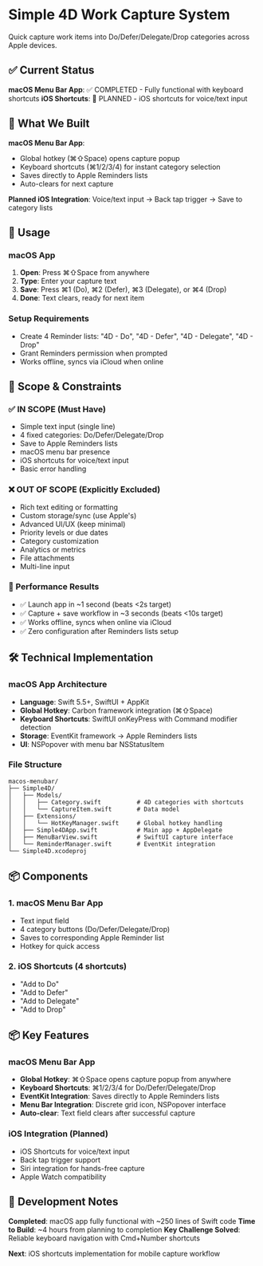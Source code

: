 # Simple 4D Work Capture System

Quick capture work items into Do/Defer/Delegate/Drop categories across Apple devices.

## ✅ Current Status

**macOS Menu Bar App**: ✅ COMPLETED - Fully functional with keyboard shortcuts
**iOS Shortcuts**: 🔄 PLANNED - iOS shortcuts for voice/text input

## 🎯 What We Built

**macOS Menu Bar App**: 
- Global hotkey (⌘⇧Space) opens capture popup
- Keyboard shortcuts (⌘1/2/3/4) for instant category selection  
- Saves directly to Apple Reminders lists
- Auto-clears for next capture

**Planned iOS Integration**: Voice/text input → Back tap trigger → Save to category lists

## 🚀 Usage

### macOS App
1. **Open**: Press ⌘⇧Space from anywhere
2. **Type**: Enter your capture text
3. **Save**: Press ⌘1 (Do), ⌘2 (Defer), ⌘3 (Delegate), or ⌘4 (Drop)
4. **Done**: Text clears, ready for next item

### Setup Requirements
- Create 4 Reminder lists: "4D - Do", "4D - Defer", "4D - Delegate", "4D - Drop"
- Grant Reminders permission when prompted
- Works offline, syncs via iCloud when online

## 🚧 Scope & Constraints

### ✅ IN SCOPE (Must Have)
- Simple text input (single line)
- 4 fixed categories: Do/Defer/Delegate/Drop
- Save to Apple Reminders lists
- macOS menu bar presence
- iOS shortcuts for voice/text input
- Basic error handling

### ❌ OUT OF SCOPE (Explicitly Excluded)
- Rich text editing or formatting
- Custom storage/sync (use Apple's)
- Advanced UI/UX (keep minimal)
- Priority levels or due dates
- Category customization
- Analytics or metrics
- File attachments
- Multi-line input

### 🎯 Performance Results
- ✅ Launch app in ~1 second (beats <2s target)
- ✅ Capture + save workflow in ~3 seconds (beats <10s target)  
- ✅ Works offline, syncs when online via iCloud
- ✅ Zero configuration after Reminders lists setup

## 🛠 Technical Implementation

### macOS App Architecture
- **Language**: Swift 5.5+, SwiftUI + AppKit
- **Global Hotkey**: Carbon framework integration (⌘⇧Space)
- **Keyboard Shortcuts**: SwiftUI onKeyPress with Command modifier detection
- **Storage**: EventKit framework → Apple Reminders lists
- **UI**: NSPopover with menu bar NSStatusItem

### File Structure
```
macos-menubar/
├── Simple4D/
│   ├── Models/
│   │   ├── Category.swift          # 4D categories with shortcuts
│   │   └── CaptureItem.swift       # Data model
│   ├── Extensions/
│   │   └── HotKeyManager.swift     # Global hotkey handling
│   ├── Simple4DApp.swift           # Main app + AppDelegate
│   ├── MenuBarView.swift           # SwiftUI capture interface
│   └── ReminderManager.swift       # EventKit integration
└── Simple4D.xcodeproj
```

## 📦 Components

### 1. macOS Menu Bar App
- Text input field
- 4 category buttons (Do/Defer/Delegate/Drop)
- Saves to corresponding Apple Reminder list
- Hotkey for quick access

### 2. iOS Shortcuts (4 shortcuts)
- "Add to Do" 
- "Add to Defer"
- "Add to Delegate" 
- "Add to Drop"

## 📦 Key Features

### macOS Menu Bar App
- **Global Hotkey**: ⌘⇧Space opens capture popup from anywhere
- **Keyboard Shortcuts**: ⌘1/2/3/4 for Do/Defer/Delegate/Drop
- **EventKit Integration**: Saves directly to Apple Reminders lists
- **Menu Bar Integration**: Discrete grid icon, NSPopover interface
- **Auto-clear**: Text field clears after successful capture

### iOS Integration (Planned)
- iOS Shortcuts for voice/text input
- Back tap trigger support
- Siri integration for hands-free capture
- Apple Watch compatibility

## 🔧 Development Notes

**Completed**: macOS app fully functional with ~250 lines of Swift code
**Time to Build**: ~4 hours from planning to completion
**Key Challenge Solved**: Reliable keyboard navigation with Cmd+Number shortcuts

**Next**: iOS shortcuts implementation for mobile capture workflow
